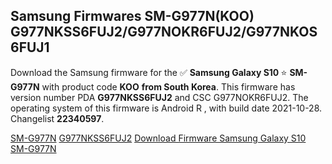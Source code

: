 <h2>Samsung Firmwares SM-G977N(KOO) G977NKSS6FUJ2/G977NOKR6FUJ2/G977NKOS6FUJ1</h2>
Download the Samsung firmware for the ✅ <strong>Samsung Galaxy S10 </strong> ⭐ <strong>SM-G977N</strong> with product code <strong>KOO</strong> <strong> from South Korea</strong>. This firmware has version number PDA <strong>G977NKSS6FUJ2</strong> and CSC G977NOKR6FUJ2. The operating system of this firmware is Android R , with build date 2021-10-28. Changelist <strong>22340597</strong>.


[SM-G977N](https://samfirm.shop/samsung/model/SM-G977N)
[G977NKSS6FUJ2](https://samfirm.shop/samsung/pda/G977NKSS6FUJ2)
[Download Firmware Samsung Galaxy S10 SM-G977N](https://samfirm.shop/samsung/firmware/470104)
